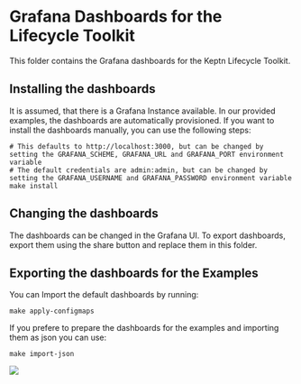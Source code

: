 # Grafana Dashboards for the Lifecycle Toolkit

This folder contains the Grafana dashboards for the Keptn Lifecycle Toolkit.

## Installing the dashboards

It is assumed, that there is a Grafana Instance available.
In our provided examples, the dashboards are automatically
provisioned.
If you want to install the dashboards manually, you can use the following steps:

```shell
# This defaults to http://localhost:3000, but can be changed by setting the GRAFANA_SCHEME, GRAFANA_URL and GRAFANA_PORT environment variable
# The default credentials are admin:admin, but can be changed by setting the GRAFANA_USERNAME and GRAFANA_PASSWORD environment variable
make install
```

## Changing the dashboards

The dashboards can be changed in the Grafana UI.
To export dashboards, export them using the share button and replace
them in this folder.

## Exporting the dashboards for the Examples

You can Import the default dashboards by running: 
```shell
make apply-configmaps
```
If you prefere to prepare the dashboards for the examples and importing them as json you can use:

```shell
make import-json
```

<!-- markdownlint-disable-next-line MD033 MD013 -->
<img referrerpolicy="no-referrer-when-downgrade" src="https://static.scarf.sh/a.png?x-pxid=858843d8-8da2-4ce5-a325-e5321c770a78" />
